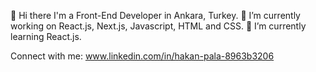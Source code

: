 👋 Hi there
I'm a Front-End Developer in Ankara, Turkey.
🔭 I’m currently working on React.js, Next.js, Javascript, HTML and CSS.
🌱 I’m currently learning React.js.

Connect with me:
www.linkedin.com/in/hakan-pala-8963b3206
<!---
Hakan9797/Hakan9797 is a ✨ special ✨ repository because its `README.md` (this file) appears on your GitHub profile.
You can click the Preview link to take a look at your changes.
--->
